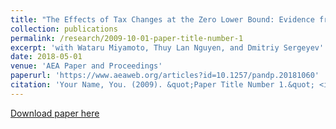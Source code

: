 ```yaml
---
title: "The Effects of Tax Changes at the Zero Lower Bound: Evidence from Japan"
collection: publications
permalink: /research/2009-10-01-paper-title-number-1
excerpt: 'with Wataru Miyamoto, Thuy Lan Nguyen, and Dmitriy Sergeyev'
date: 2018-05-01
venue: 'AEA Paper and Proceedings'
paperurl: 'https://www.aeaweb.org/articles?id=10.1257/pandp.20181060'
citation: 'Your Name, You. (2009). &quot;Paper Title Number 1.&quot; <i>Journal 1</i>. 1(1).'
---
```



[Download paper here](https://www.aeaweb.org/articles?id=10.1257/pandp.20181060)

<!--- 
Recommended citation: Your Name, You. (2009). "Paper Title Number 1." <i>Journal 1</i>. 1(1).
--->